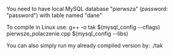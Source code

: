 You need to have local MySQL database "pierwsza" (password: "password") with table named "dane"




To compile in Linux use:
g++ -o tak $(mysql_config --cflags) pierwsze_polaczenie.cpp $(mysql_config --libs)

You can also simply run my already compiled version by:
  ./tak

